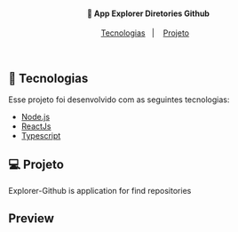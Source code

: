 

<h4 align="center">
  🚀 App Explorer Diretories Github
</h4>

<p align="center">
  <a href="#rocket-tecnologias">Tecnologias</a>&nbsp;&nbsp;&nbsp;|&nbsp;&nbsp;&nbsp;
  <a href="#-projeto">Projeto</a>&nbsp;&nbsp;&nbsp;
</p>

<br>

## :rocket: Tecnologias

Esse projeto foi desenvolvido com as seguintes tecnologias:

- [Node.js](https://nodejs.org/en/)
- [ReactJs](https://reactjs.org)
- [Typescript](https://www.typescriptlang.org/)

## 💻 Projeto

Explorer-Github is application for find repositories

##  Preview

